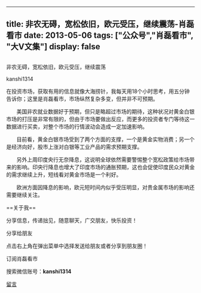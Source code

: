 
---
title:  非农无碍，宽松依旧，欧元受压，继续震荡-肖磊看市
date: 2013-05-06
tags: ["公众号","肖磊看市", "大V文集"]
display: false
---


## 



非农无碍，宽松依旧，欧元受压，继续震荡




kanshi1314




在投资市场，获取有用的信息就像大海捞针，我每天用18个小时思考，用五分钟告诉你；这里是肖磊看市，市场纵然复杂多变，但并非不可预期。


 &nbsp; &nbsp; &nbsp; &nbsp;美国非农就业数据好于预期，但只是略超过市场的期待，这种状况对黄金白银市场的打压是非常有限的，但由于市场要做出反应，而更多的投资者专门等待这一数据进行买卖，对整个市场的行情波动会造成一定加速影响。

 &nbsp; &nbsp; &nbsp; &nbsp;目前看，黄金白银市场受到了两个方面的支撑，一个是黄金实物消费；另一个是经济向好，股市上涨对白银等工业产品的需求预期支撑。

 &nbsp; &nbsp; &nbsp; &nbsp;另外上周印度央行无奈降息，这说明全球依然需要警惕整个宽松政策给市场带来的影响。印央行降息也增大了印度市场的通胀预期，这也会促使印度民众对黄金的需求继续上升，短线看对黄金市场是一个利好。

 &nbsp; &nbsp; &nbsp; &nbsp;欧洲方面因降息的影响，欧元短时间内似乎受压明显，对贵金属市场的影响还需要继续关注。

 

 

 

 

 

 

==关于我== 

分享信息，传递拙见，随意聊天，广交朋友，快乐投资！

 

分享给朋友

点击右上角在弹出菜单中选择发送给朋友或者分享到朋友圈！　

 

订阅肖磊看市

搜索微信账号：**kanshi1314**

 









[留言](javascript:;)


